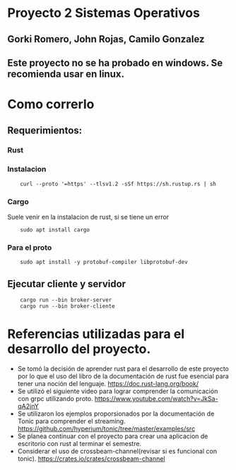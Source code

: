 # Proyecto 2 Sistemas Operativos 
## Gorki Romero, John Rojas, Camilo Gonzalez

## Este proyecto no se ha probado en windows. Se recomienda usar en linux.

# Como correrlo 
## Requerimientos:
### Rust
### Instalacion
```ssh 
    curl --proto '=https' --tlsv1.2 -sSf https://sh.rustup.rs | sh
```
### Cargo
Suele venir en la instalacion de rust, si se tiene un error 
```ssh
    sudo apt install cargo 
```
### Para el proto
```ssh
    sudo apt install -y protobuf-compiler libprotobuf-dev
```

## Ejecutar cliente y servidor
```ssh
    cargo run --bin broker-server
    cargo run --bin broker-cliente
```

# Referencias utilizadas para el desarrollo del proyecto. 
- Se tomó la decisión de aprender rust para el desarrollo de este proyecto por lo que el uso del libro de la documentación de rust fue esencial para tener una noción del lenguaje. https://doc.rust-lang.org/book/
- Se utilizó el siguiente video para lograr comprender la comunicación con grpc utilizando proto. https://www.youtube.com/watch?v=JkSa-qA2jnY
- Se utilizaron los ejemplos proporsionados por la documentación de Tonic para comprender el streaming. https://github.com/hyperium/tonic/tree/master/examples/src
- Se planea continuar con el proyecto para crear una aplicacion de escritorio con rust al terminar el semestre.
- Considerar el uso de crossbeam-channel(revisar si es funcional con tonic). https://crates.io/crates/crossbeam-channel
